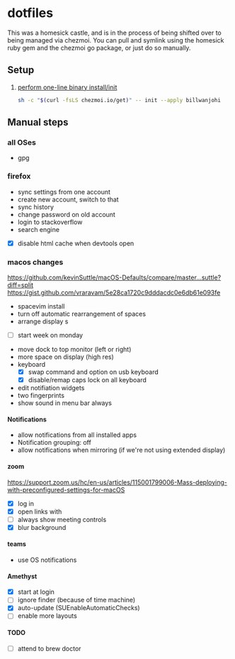 # dotfiles

This was a homesick castle, and is in the process of being shifted over to being managed via chezmoi.
You can pull and symlink using the homesick ruby gem and the chezmoi go package,
or just do so manually.

## Setup

1. [perform one-line binary install/init](https://www.chezmoi.io/install/#one-line-binary-install)

   ```bash
   sh -c "$(curl -fsLS chezmoi.io/get)" -- init --apply billwanjohi
   ```

## Manual steps

### all OSes

- gpg

### firefox

- sync settings from one account
- create new account, switch to that
- sync history
- change password on old account
- login to stackoverflow
- search engine
- [x] disable html cache when devtools open

### macos changes

https://github.com/kevinSuttle/macOS-Defaults/compare/master...suttle?diff=split
https://gist.github.com/vraravam/5e28ca1720c9dddacdc0e6db61e093fe

- spacevim install
- turn off automatic rearrangement of spaces
- arrange display s
- [ ] start week on monday
- move dock to top monitor (left or right)
- more space on display (high res)
- keyboard
  - [x] swap command and option on usb keyboard
  - [x] disable/remap caps lock on all keyboard
- edit notifiation widgets
- two fingerprints
- show sound in menu bar always

#### Notifications

- allow notifications from all installed apps
- Notification grouping: off
- allow notifications when mirroring (if we're not using extended display)

#### zoom

https://support.zoom.us/hc/en-us/articles/115001799006-Mass-deploying-with-preconfigured-settings-for-macOS

- [x] log in
- [x] open links with
- [ ] always show meeting controls
- [x] blur background

#### teams

- use OS notifications

#### Amethyst

- [x] start at login
- [ ] ignore finder (because of time machine)
- [x] auto-update (SUEnableAutomaticChecks)
- [ ] enable more layouts

#### TODO

- [ ] attend to brew doctor

